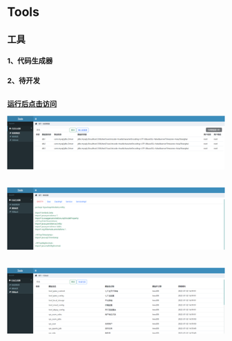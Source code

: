 # Tools
## 工具
### 1、代码生成器
### 2、待开发

##
### [运行后点击访问](localhost:8888)
![image](./tempfile/1.png)
#
![image](./tempfile/2.png)
#
![image](./tempfile/3.png)
#